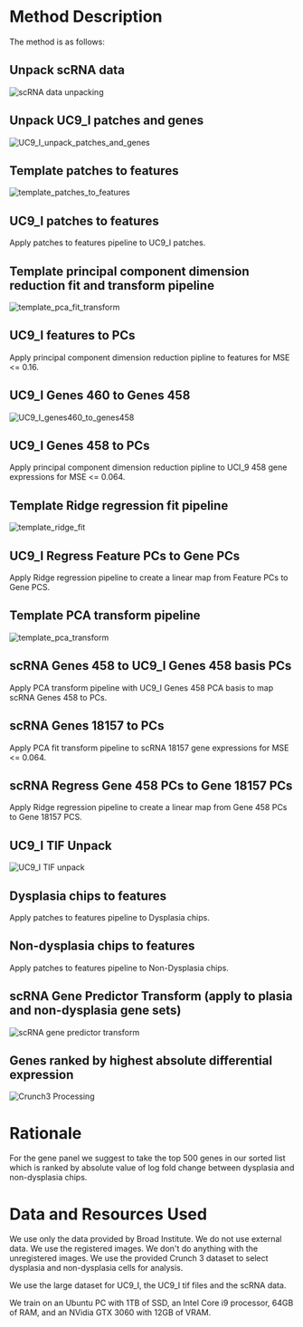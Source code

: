 # Method Description

The method is as follows:

## Unpack scRNA data
![scRNA data unpacking](mermaid/SCRNA_unpack.png) 

## Unpack UC9_I patches and genes
![UC9_I_unpack_patches_and_genes](mermaid/UC9_I_unpack_patches_and_genes.png)  

## Template patches to features
![template_patches_to_features](mermaid/template_patches_to_features.png)  

## UC9_I patches to features 
Apply patches to features pipeline to UC9_I patches.

## Template principal component dimension reduction fit and transform pipeline
![template_pca_fit_transform](mermaid/template_pca_fit_transform.png)  

## UC9_I features to PCs
Apply principal component dimension reduction pipline to features for MSE <= 0.16.

## UC9_I Genes 460 to Genes 458
![UC9_I_genes460_to_genes458](mermaid/UC9_I_genes460_to_genes458.png)

## UC9_I Genes 458 to PCs
Apply principal component dimension reduction pipline to UCI_9 458 gene expressions for MSE <= 0.064.

## Template Ridge regression fit pipeline
![template_ridge_fit](mermaid/template_ridge_fit.png)

## UC9_I Regress Feature PCs to Gene PCs
Apply Ridge regression pipeline to create a linear map from Feature PCs to Gene PCS.

## Template PCA transform pipeline
![template_pca_transform](mermaid/template_pca_transform.png)

## scRNA Genes 458 to UC9_I Genes 458 basis PCs
Apply PCA transform pipeline with UC9_I Genes 458 PCA basis to map scRNA Genes 458 to PCs.

## scRNA Genes 18157 to PCs
Apply PCA fit transform pipeline to scRNA 18157 gene expressions for MSE <= 0.064.

## scRNA Regress Gene 458 PCs to Gene 18157 PCs
Apply Ridge regression pipeline to create a linear map from Gene 458 PCs to Gene 18157 PCS.

## UC9_I TIF Unpack
![UC9_I TIF unpack](mermaid/UC9_I_TIF_unpack.png)

## Dysplasia chips to features
Apply patches to features pipeline to Dysplasia chips.

## Non-dysplasia chips to features
Apply patches to features pipeline to Non-Dysplasia chips.

## scRNA Gene Predictor Transform (apply to plasia and non-dysplasia gene sets)
![scRNA gene predictor transform](mermaid/plasia_gene_inference.png)

## Genes ranked by highest absolute differential expression
![Crunch3 Processing](mermaid/crunch3.png)  

# Rationale

For the gene panel we suggest to take the top 500 genes in our sorted list which is ranked by absolute value of log fold change between dysplasia and non-dysplasia chips.

# Data and Resources Used

We use only the data provided by Broad Institute.  We do not use external data.  We use the registered images.  We don't do anything with the unregistered images.  We use the provided Crunch 3 dataset to select dysplasia and non-dysplasia cells for analysis.

We use the large dataset for UC9_I, the UC9_I tif files and the scRNA data.

We train on an Ubuntu PC with 1TB of SSD, an Intel Core i9 processor, 64GB of RAM, and an NVidia GTX 3060 with 12GB of VRAM.

